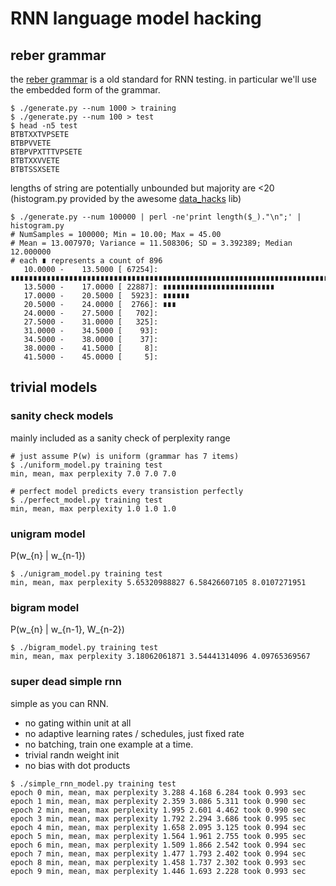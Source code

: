 # RNN language model hacking

## reber grammar

the [reber grammar](http://www.willamette.edu/~gorr/classes/cs449/reber.html) is a old standard 
for RNN testing. in particular we'll use the embedded form of the grammar.

```
$ ./generate.py --num 1000 > training
$ ./generate.py --num 100 > test
$ head -n5 test
BTBTXXTVPSETE
BTBPVVETE
BTBPVPXTTTVPSETE
BTBTXXVVETE
BTBTSSXSETE
```

lengths of string are potentially unbounded but majority are <20
(histogram.py provided by the awesome [data_hacks](https://github.com/bitly/data_hacks) lib)

```
$ ./generate.py --num 100000 | perl -ne'print length($_)."\n";' | histogram.py
# NumSamples = 100000; Min = 10.00; Max = 45.00
# Mean = 13.007970; Variance = 11.508306; SD = 3.392389; Median 12.000000
# each ∎ represents a count of 896
   10.0000 -    13.5000 [ 67254]: ∎∎∎∎∎∎∎∎∎∎∎∎∎∎∎∎∎∎∎∎∎∎∎∎∎∎∎∎∎∎∎∎∎∎∎∎∎∎∎∎∎∎∎∎∎∎∎∎∎∎∎∎∎∎∎∎∎∎∎∎∎∎∎∎∎∎∎∎∎∎∎∎∎∎∎
   13.5000 -    17.0000 [ 22887]: ∎∎∎∎∎∎∎∎∎∎∎∎∎∎∎∎∎∎∎∎∎∎∎∎∎
   17.0000 -    20.5000 [  5923]: ∎∎∎∎∎∎
   20.5000 -    24.0000 [  2766]: ∎∎∎
   24.0000 -    27.5000 [   702]: 
   27.5000 -    31.0000 [   325]: 
   31.0000 -    34.5000 [    93]: 
   34.5000 -    38.0000 [    37]: 
   38.0000 -    41.5000 [     8]: 
   41.5000 -    45.0000 [     5]: 
```

## trivial models

### sanity check models

mainly included as a sanity check of perplexity range

```
# just assume P(w) is uniform (grammar has 7 items)
$ ./uniform_model.py training test  
min, mean, max perplexity 7.0 7.0 7.0

# perfect model predicts every transistion perfectly
$ ./perfect_model.py training test  
min, mean, max perplexity 1.0 1.0 1.0
```

### unigram model

P(w_{n} | w_{n-1})

```
$ ./unigram_model.py training test
min, mean, max perplexity 5.65320988827 6.58426607105 8.0107271951
```

### bigram model

P(w_{n} | w_{n-1}, W_{n-2})

```
$ ./bigram_model.py training test
min, mean, max perplexity 3.18062061871 3.54441314096 4.09765369567
```

### super dead simple rnn

simple as you can RNN.

* no gating within unit at all
* no adaptive learning rates / schedules, just fixed rate
* no batching, train one example at a time.
* trivial randn weight init
* no bias with dot products

```
$ ./simple_rnn_model.py training test
epoch 0 min, mean, max perplexity 3.288 4.168 6.284 took 0.993 sec
epoch 1 min, mean, max perplexity 2.359 3.086 5.311 took 0.990 sec
epoch 2 min, mean, max perplexity 1.995 2.601 4.462 took 0.990 sec
epoch 3 min, mean, max perplexity 1.792 2.294 3.686 took 0.995 sec
epoch 4 min, mean, max perplexity 1.658 2.095 3.125 took 0.994 sec
epoch 5 min, mean, max perplexity 1.564 1.961 2.755 took 0.995 sec
epoch 6 min, mean, max perplexity 1.509 1.866 2.542 took 0.994 sec
epoch 7 min, mean, max perplexity 1.477 1.793 2.402 took 0.994 sec
epoch 8 min, mean, max perplexity 1.458 1.737 2.302 took 0.993 sec
epoch 9 min, mean, max perplexity 1.446 1.693 2.228 took 0.993 sec
```


